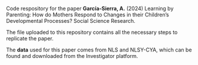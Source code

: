 
Code respository for the paper **García-Sierra, A.** (2024) Learning by Parenting: How do Mothers Respond to Changes in their Children’s Developmental Processes? Social Science Research.

The file uploaded to this repository contains all the necessary steps to replicate the paper.

The **data** used for this paper comes from NLS and NLSY-CYA, which can be found and downloaded from the Investigator platform. 
